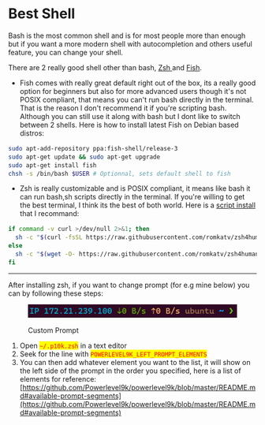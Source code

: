 # Best Shell

Bash is the most common shell and is for most people more than enough but if you want a more modern shell with autocompletion and others useful feature, you can change your shell.

There are 2 really good shell other than bash, [Zsh ](https://ohmyz.sh/)and [Fish](https://fishshell.com/).

* Fish comes with really great default right out of the box, its a really good option for beginners but also for more advanced users though it's not POSIX compliant, that means you can't run bash directly in the terminal. That is the reason I don't recommend it if you're scripting bash. Although you can still use it along with bash but I dont like to switch between 2 shells. Here is how to install latest Fish on Debian based distros:

```bash
sudo apt-add-repository ppa:fish-shell/release-3
sudo apt-get update && sudo apt-get upgrade
sudo apt-get install fish
chsh -s /bin/bash $USER # Optionnal, sets default shell to fish
```

* Zsh is really customizable and is POSIX compliant, it means like bash it can run bash,sh scripts directly in the terminal. If you're willing to get the best terminal, I think its the best of both world. Here is a [script install](https://github.com/romkatv/zsh4humans) that I recommand:

```bash
if command -v curl >/dev/null 2>&1; then
  sh -c "$(curl -fsSL https://raw.githubusercontent.com/romkatv/zsh4humans/v5/install)"
else
  sh -c "$(wget -O- https://raw.githubusercontent.com/romkatv/zsh4humans/v5/install)"
fi
```

***

After installing zsh, if you want to change prompt (for e.g mine below) you can by following these steps:

<figure><img src="../../.gitbook/assets/image (11).png" alt=""><figcaption><p>Custom Prompt</p></figcaption></figure>

1. Open <mark style="color:red;">`~/.p10k.zsh`</mark> in a text editor
2. Seek for the line with <mark style="color:red;">`POWERLEVEL9K_LEFT_PROMPT_ELEMENTS`</mark>&#x20;
3. You can then add whatever element you want to the list, it will show on the left side of the prompt in the order you specified, here is a list of elements for reference: [https://github.com/Powerlevel9k/powerlevel9k/blob/master/README.md#available-prompt-segments](https://github.com/Powerlevel9k/powerlevel9k/blob/master/README.md#available-prompt-segments)

